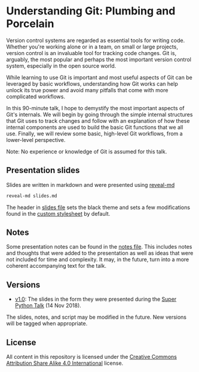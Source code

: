 # Understanding Git: Plumbing and Porcelain

Version control systems are regarded as essential tools for writing code. Whether you're working alone or in a team, on small or large projects, version control is an invaluable tool for tracking code changes. Git is, arguably, the most popular and perhaps the most important version control system, especially in the open source world.

While learning to use Git is important and most useful aspects of Git can be leveraged by basic workflows, understanding how Git works can help unlock its true power and avoid many pitfalls that come with more complicated workflows.

In this 90-minute talk, I hope to demystify the most important aspects of Git's internals. We will begin by going through the simple internal structures that Git uses to track changes and follow with an explanation of how these internal components are used to build the basic Git functions that we all use. Finally, we will review some basic, high-level Git workflows, from a lower-level perspective.

Note: No experience or knowledge of Git is assumed for this talk.

## Presentation slides

Slides are written in markdown and were presented using [reveal-md](http://webpro.github.io/reveal-md/)
```bash
reveal-md slides.md
```

The header in [slides file](./porcelain-and-plumbing/slides.md) sets the black theme and sets a few modifications found in the [custom stylesheet](./style.css) by default.

## Notes

Some presentation notes can be found in the [notes file](./porcelain-and-plumbing/notes.md). This includes notes and thoughts that were added to the presentation as well as ideas that were not included for time and complexity. It may, in the future, turn into a more coherent accompanying text for the talk.

## Versions

- [v1.0](https://github.com/achilleas-k/understanding-git/tree/v1.0): The slides in the form they were presented during the [Super Python Talk](https://www.meetup.com/SuperPythonTalks/events/256145090/) (14 Nov 2018).

The slides, notes, and script may be modified in the future. New versions will be tagged when appropriate.

## License

All content in this repository is licensed under the [Creative Commons Attribution Share Alike 4.0 International](./LICENSE) license.
